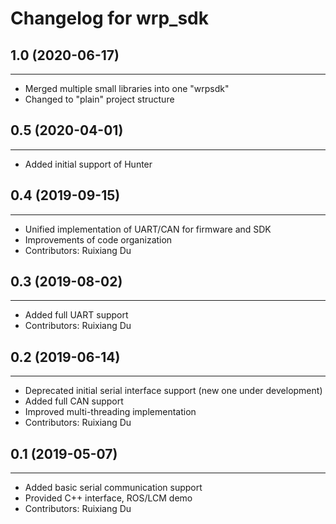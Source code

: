 # Changelog for wrp_sdk

## 1.0 (2020-06-17)
-------------------
* Merged multiple small libraries into one "wrpsdk"
* Changed to "plain" project structure

## 0.5 (2020-04-01)
-------------------
* Added initial support of Hunter

## 0.4 (2019-09-15)
------------------
* Unified implementation of UART/CAN for firmware and SDK
* Improvements of code organization
* Contributors: Ruixiang Du

## 0.3 (2019-08-02)
------------------
* Added full UART support
* Contributors: Ruixiang Du

## 0.2 (2019-06-14)
------------------
* Deprecated initial serial interface support (new one under development)
* Added full CAN support
* Improved multi-threading implementation
* Contributors: Ruixiang Du
  
## 0.1 (2019-05-07)
------------------

* Added basic serial communication support 
* Provided C++ interface, ROS/LCM demo
* Contributors: Ruixiang Du
